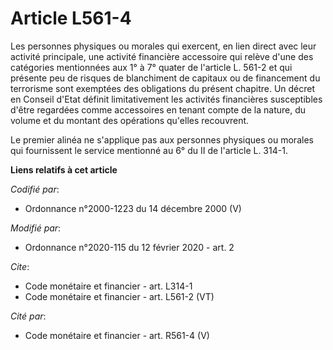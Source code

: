 # Article L561-4

Les personnes physiques ou morales qui exercent, en lien direct avec leur activité principale, une activité financière
accessoire qui relève d'une des catégories mentionnées aux 1° à 7° quater de l'article L. 561-2 et qui présente peu de
risques de blanchiment de capitaux ou de financement du terrorisme sont exemptées des obligations du présent chapitre. Un
décret en Conseil d'Etat définit limitativement les activités financières susceptibles d'être regardées comme accessoires en
tenant compte de la nature, du volume et du montant des opérations qu'elles recouvrent. 

Le premier alinéa ne s'applique pas aux personnes physiques ou morales qui fournissent le service mentionné au 6° du II de
l'article L. 314-1.

**Liens relatifs à cet article**

_Codifié par_:

  - Ordonnance n°2000-1223 du 14 décembre 2000 (V)

_Modifié par_:

  - Ordonnance n°2020-115 du 12 février 2020 - art. 2

_Cite_:

  - Code monétaire et financier - art. L314-1
  - Code monétaire et financier - art. L561-2 (VT)

_Cité par_:

  - Code monétaire et financier - art. R561-4 (V)
